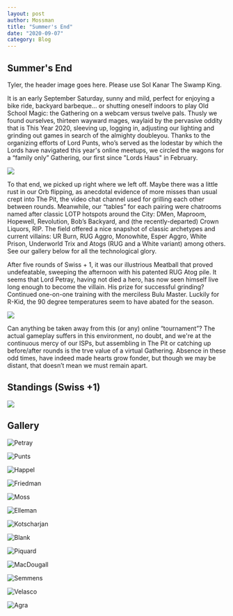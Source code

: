 ```yaml
---
layout: post
author: Mossman
title: "Summer's End"
date: "2020-09-07"
category: Blog
---
```


## Summer's End

Tyler, the header image goes here. Please use Sol Kanar The Swamp King.

It is an early September Saturday, sunny and mild, perfect for enjoying a bike ride, backyard barbeque… or shutting oneself indoors to play Old School Magic: the Gathering on a webcam versus twelve pals. Thusly we found ourselves, thirteen wayward mages, waylaid by the pervasive oddity that is This Year 2020, sleeving up, logging in, adjusting our lighting and grinding out games in search of the almighty doubleyou. Thanks to the organizing efforts of Lord Punts, who’s served as the lodestar by which the Lords have navigated this year's online meetups, we circled the wagons for a “family only” Gathering, our first since "Lords Haus" in February.

![](/assets/images/2020/LOTPLaborDay/shadybunch.jpg)

To that end, we picked up right where we left off. Maybe there was a little rust in our Orb flipping, as anecdotal evidence of more misses than usual crept into The Pit, the video chat channel used for grilling each other between rounds. Meanwhile, our “tables” for each pairing were chatrooms named after classic LOTP hotspots around the City: DMen, Maproom, Hopewell, Revolution, Bob’s Backyard, and (the recently-departed) Crown Liquors, RIP. The field offered a nice snapshot of classic archetypes and current villains: UR Burn, RUG Aggro, Monowhite, Esper Aggro, White Prison, Underworld Trix and Atogs (RUG and a White variant) among others. See our gallery below for all the technological glory.

After five rounds of Swiss + 1, it was our illustrious Meatball that proved undefeatable, sweeping the afternoon with his patented RUG Atog pile. It seems that Lord Petray, having not died a hero, has now seen himself live long enough to become the villain. His prize for successful grinding? Continued one-on-one training with the merciless Bulu Master. Luckily for R-Kid, the 90 degree temperatures seem to have abated for the season.

![](/assets/images/2020/LOTPLaborDay/champ.png)

Can anything be taken away from this (or any) online “tournament”? The actual gameplay suffers in this environment, no doubt, and we're at the continuous mercy of our ISPs, but assembling in The Pit or catching up before/after rounds is the trve value of a virtual Gathering. Absence in these odd times, have indeed made hearts grow fonder, but though we may be distant, that doesn’t mean we must remain apart.

## Standings (Swiss +1)

![](/assets/images/2020/LOTPLaborDay/standings2.png)

## Gallery

![Petray](/assets/images/2020/LOTPLaborDay/1metaballrugatog.png)

![Punts](/assets/images/2020/LOTPLaborDay/2punts5cbeef.jpg)

![Happel](/assets/images/2020/LOTPLaborDay/3jasonpaulURburn.jpg)

![Friedman](/assets/images/2020/LOTPLaborDay/4friedmancontrol.jpg)

![Moss](/assets/images/2020/LOTPLaborDay/5mossmonowhite.jpg)

![Elleman](/assets/images/2020/LOTPLaborDay/6ellemanesper.jpg)

![Kotscharjan](/assets/images/2020/LOTPLaborDay/7lilgregatog.jpg)

![Blank](/assets/images/2020/LOTPLaborDay/8blankunderworld.jpg)

![Piquard](/assets/images/2020/LOTPLaborDay/9piquardoRUG.jpg)

![MacDougall](/assets/images/2020/LOTPLaborDay/10macdougallRUG.jpg)

![Semmens](/assets/images/2020/LOTPLaborDay/11shanebeastbox.jpg)

![Velasco](/assets/images/2020/LOTPLaborDay/12velascoGBberserk.jpg)

![Agra](/assets/images/2020/LOTPLaborDay/13agraprison.jpg)
